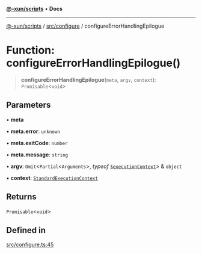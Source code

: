 [**@-xun/scripts**](../../../README.md) • **Docs**

***

[@-xun/scripts](../../../README.md) / [src/configure](../README.md) / configureErrorHandlingEpilogue

# Function: configureErrorHandlingEpilogue()

> **configureErrorHandlingEpilogue**(`meta`, `argv`, `context`): `Promisable`\<`void`\>

## Parameters

• **meta**

• **meta.error**: `unknown`

• **meta.exitCode**: `number`

• **meta.message**: `string`

• **argv**: `Omit`\<`Partial`\<`Arguments`\>, *typeof* [`$executionContext`](../variables/$executionContext.md)\> & `object`

• **context**: [`StandardExecutionContext`](../../../lib/@-xun/cli-utils/extensions/type-aliases/StandardExecutionContext.md)

## Returns

`Promisable`\<`void`\>

## Defined in

[src/configure.ts:45](https://github.com/Xunnamius/xscripts/blob/98c638c52caf3664112e7ea66eccd36ad205df77/src/configure.ts#L45)
